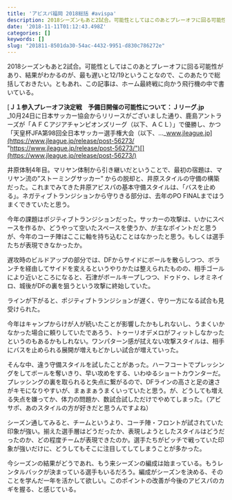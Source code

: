 ```yaml
---
title: 'アビスパ福岡 2018総括 #avispa'
description: 2018シーズンもあと2試合。可能性としてはこのあとプレーオフに回る可能性があり、結果がわかるのが、最も遅いと12/19ということなので、このあたりで総括しておきたい。ともあれ、この記事は、ホーム最終戦に向かう飛行機の中で書いている。
date: '2018-11-11T01:12:43.498Z'
categories: []
keywords: []
slug: "201811-8501da30-54ac-4432-9951-d830c786272e"
---
```

2018シーズンもあと2試合。可能性としてはこのあとプレーオフに回る可能性があり、結果がわかるのが、最も遅いと12/19ということなので、このあたりで総括しておきたい。ともあれ、この記事は、ホーム最終戦に向かう飛行機の中で書いている。

[**Ｊ１参入プレーオフ決定戦　予備日開催の可能性について：Ｊリーグ.jp**  
_10月24日に日本サッカー協会からリリースがございました通り、鹿島アントラーズが「ＡＦＣアジアチャンピオンズリーグ（以下、ＡＣＬ）」で優勝し、かつ「天皇杯JFA第98回全日本サッカー選手権大会（以下、..._www.jleague.jp](https://www.jleague.jp/release/post-56273/ "https://www.jleague.jp/release/post-56273/")[](https://www.jleague.jp/release/post-56273/)

井原体制4年目。マリヤン体制から引き継いだということで、最初の宿題は、マリヤン流の”ストーミングサッカー” からの脱却と、井原スタイルの守備の構築だった。これまでみてきた井原アビスパの基本守備スタイルは、「バスを止める」。ネガティブトランジションから守りきる部分は、去年のPO FINALまではうまくできていたと思う。

今年の課題はポジティブトランジションだった。サッカーの攻撃は、いかにスペースを作るか、どうやって空いたスペースを使うか、が主なポイントだと思うが、今年のコーチ陣はここに軸を持ち込むことはなかったと思う。もしくは選手たちが表現できなかったか。

遅攻時のビルドアップの部分では、DFからサイドにボールを散らしつつ、ボランチを経由してサイドを変えるというやりかたは整えられたものの、相手ゴールにより近いところになると、石津がボールキープしつつ、ドゥドゥ、レオミネイロ、城後がDFの裏を狙うという攻撃に終始していた。

ラインが下がると、ポジティブトランジションが遅く、守り一方になる試合も見受けられた。

今年はキャンプからけが人が続いたことが影響したかもしれないし、うまくいかなかった場合に頼りしていたであろう、トゥーリオデメロがフィットしなかったというのもあるかもしれない。ワンパターン感が拭えない攻撃スタイルは、相手にバスを止められる展開が増えもどかしい試合が増えていった。

そんな中、違う守備スタイルを試したことがあった。ハーフコートでプレッシングをしてボールを奪いきり、早い攻めをする、いわゆるショートカウンターだ。プレッシングの裏を取られると失点に繋がるので、DFラインの高さと足の速さがキモになりやすいが、まぁまぁうまくいっていたと思う。が、どうしても増える失点を嫌ってか、体力の問題か、数試合試しただけでやめてしまった。（アビサポ、あのスタイルの方が好きだと思うんですよね）

シーズン通してみると、チームというより、コーチ陣・フロントが試されていた印象が強い。揃えた選手層はどうだったか、表現しようとしたスタイルはどうだったのか、どの程度チームが表現できたのか。選手たちがピッチで戦っていた印象が強いだけに、どうしてもそこに注目してしてしまうことが多かった。

今シーズンの結果がどうであれ、もう来シーズンの編成は始まっている。もうレンタルバックが決まっている選手もいるだろう。編成がシーズンを決める、そのことを学んだ一年を活かして欲しい。このポイントの改善が今後のアビスパのカギを握る、と感じている。